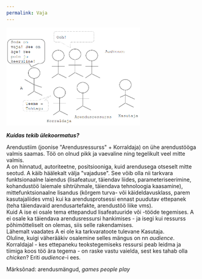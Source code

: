```yaml
---
permalink: Vaja
---
```


<img src='img/Vaja.PNG' style='width:350px;'>

***Kuidas tekib ülekoormatus?***

 Arendustiim (joonise "Arendusressurss" + Korraldaja) on ühe arendustööga valmis saamas. Töö on olnud pikk ja vaevaline ning tegelikult veel mitte valmis.<br>
A on hinnatud, autoriteetne, positsiooniga, kuid arendusega otseselt mitte seotud. A käib häälekalt välja "vajaduse". See võib olla nii tarkvara funktsionaalne laiendus (lisafeatuur, täiendav liides, parameteriseerimine, kohandustöö laiemale sihtrühmale, täiendava tehnoloogia kaasamine), mittefunktsionaalne lisandus (kõrgem turva- või käideldavusklass, parem kasutajaliides vms) kui ka arendusprotsessi ennast puudutav ettepanek (teha täiendavaid arendusartefakte, arendustöö liike vms).<br>
Kuid A ise ei osale tema ettepandud lisafeatuuride või -tööde tegemises.
A ei osale ka täiendava arendusressursi hankimises - ja isegi kui ressurss põhimõtteliselt on olemas, siis selle rakendamises.<br>
Lähemalt vaadates A ei ole ka tarkvaratoote tulevane Kasutaja.<br>
Oluline, kuigi väherääkiv osalemine selles mängus on nn _audience_.<br>
Korraldajal - kes ettepaneku teokstegemiseks ressursi peab leidma ja tiimiga koos töö ära tegema - on raske vastu vaielda, sest kes tahab olla _chicken_? Eriti _audience_-i ees. 

Märksõnad: arendusmängud, _games people play_